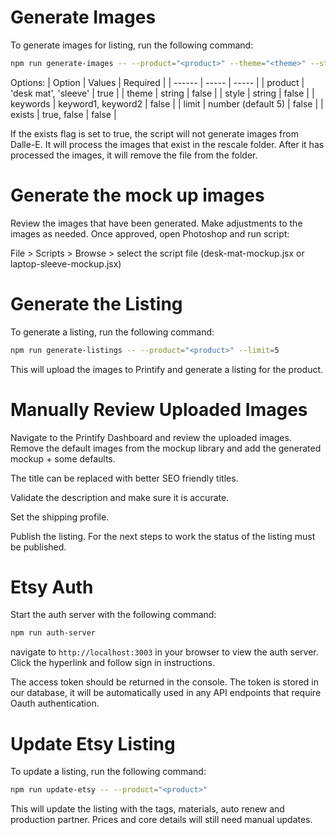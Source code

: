 # Generate Images

To generate images for listing, run the following command:

```bash
npm run generate-images -- --product="<product>" --theme="<theme>" --style="<style>" --keywords="<keyword1, keyword2>" --limit=5 --exists=true
```

Options:
| Option | Values | Required |
| ------ | ----- | ----- |
| product | 'desk mat', 'sleeve' | true |
| theme | string | false |
| style | string | false |
| keywords | keyword1, keyword2 | false |
| limit | number (default 5) | false |
| exists | true, false | false |

If the exists flag is set to true, the script will not generate images from Dalle-E. It will process the images that exist in the rescale folder. After it has processed the images, it will remove the file from the folder.

# Generate the mock up images

Review the images that have been generated. Make adjustments to the images as needed. Once approved, open Photoshop and run script:

File > Scripts > Browse > select the script file (desk-mat-mockup.jsx or laptop-sleeve-mockup.jsx)

# Generate the Listing

To generate a listing, run the following command:

```bash
npm run generate-listings -- --product="<product>" --limit=5
```

This will upload the images to Printify and generate a listing for the product.

# Manually Review Uploaded Images

Navigate to the Printify Dashboard and review the uploaded images. Remove the default images from the mockup library and add the generated mockup + some defaults.

The title can be replaced with better SEO friendly titles.

Validate the description and make sure it is accurate.

Set the shipping profile.

Publish the listing. For the next steps to work the status of the listing must be published.

# Etsy Auth

Start the auth server with the following command:

```bash
npm run auth-server
```

navigate to `http://localhost:3003` in your browser to view the auth server. Click the hyperlink and follow sign in instructions.

The access token should be returned in the console. The token is stored in our database, it will be automatically used in any API endpoints that require Oauth authentication.

# Update Etsy Listing

To update a listing, run the following command:

```bash
npm run update-etsy -- --product="<product>"
```

This will update the listing with the tags, materials, auto renew and production partner. Prices and core details will still need manual updates.
